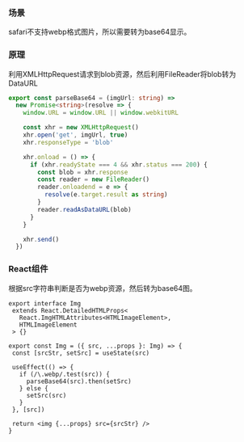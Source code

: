 ### 场景

safari不支持webp格式图片，所以需要转为base64显示。

### 原理

利用XMLHttpRequest请求到blob资源，然后利用FileReader将blob转为DataURL

```ts
export const parseBase64 = (imgUrl: string) =>
  new Promise<string>(resolve => {
    window.URL = window.URL || window.webkitURL

    const xhr = new XMLHttpRequest()
    xhr.open('get', imgUrl, true)
    xhr.responseType = 'blob'

    xhr.onload = () => {
      if (xhr.readyState === 4 && xhr.status === 200) {
        const blob = xhr.response
        const reader = new FileReader()
        reader.onloadend = e => {
          resolve(e.target.result as string)
        }
        reader.readAsDataURL(blob)
      }
    }

    xhr.send()
  })
```

### React组件

根据src字符串判断是否为webp资源，然后转为base64图。

 ```tsx
 export interface Img
  extends React.DetailedHTMLProps<
    React.ImgHTMLAttributes<HTMLImageElement>,
    HTMLImageElement
  > {}

export const Img = ({ src, ...props }: Img) => {
  const [srcStr, setSrc] = useState(src)

  useEffect(() => {
    if (/\.webp/.test(src)) {
      parseBase64(src).then(setSrc)
    } else {
      setSrc(src)
    }
  }, [src])

  return <img {...props} src={srcStr} />
}
 ```
